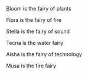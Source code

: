 Bloom is the fairy of plants

Flora is the fairy of fire

Stella is the fairy of sound

Tecna is the water fairy

Aisha is the fairy of technology

Musa is the fire fairy
